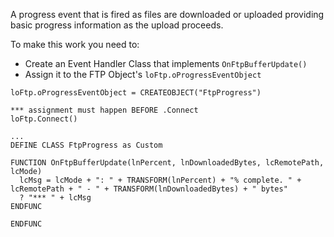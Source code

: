 ﻿A progress event that is fired as files are downloaded or uploaded providing basic progress information as the upload proceeds.

To make this work you need to:

* Create an Event Handler Class that implements `OnFtpBufferUpdate()`
* Assign it to the FTP Object's `loFtp.oProgressEventObject`


```foxpro
loFtp.oProgressEventObject = CREATEOBJECT("FtpProgress")

*** assignment must happen BEFORE .Connect
loFtp.Connect()

...
DEFINE CLASS FtpProgress as Custom

FUNCTION OnFtpBufferUpdate(lnPercent, lnDownloadedBytes, lcRemotePath, lcMode)
  lcMsg = lcMode + ": " + TRANSFORM(lnPercent) + "% complete. " + lcRemotePath + " - " + TRANSFORM(lnDownloadedBytes) + " bytes"
  ? "*** " + lcMsg
ENDFUNC

ENDFUNC
```